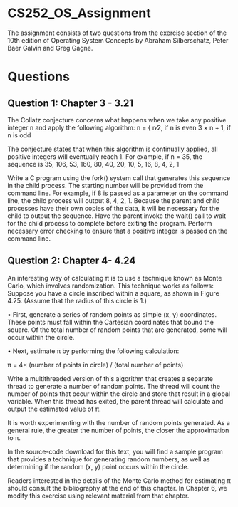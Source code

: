# CS252_OS_Assignment

The assignment consists of two questions from the exercise section of the 10th edition of Operating System Concepts by Abraham Silberschatz, Peter Baer Galvin and Greg Gagne.

# Questions
## Question 1: Chapter 3 - 3.21

The Collatz conjecture concerns what happens when we take any positive integer n and apply the following algorithm:
n = { n∕2, if n is even
     3 × n + 1, if n is odd

The conjecture states that when this algorithm is continually applied,
all positive integers will eventually reach 1. For example, if n = 35, the
sequence is
35, 106, 53, 160, 80, 40, 20, 10, 5, 16, 8, 4, 2, 1

Write a C program using the fork() system call that generates this sequence in the child process. The starting number will be provided from the command line. For example, if 8 is passed as a parameter on the command line, the child process will output 8, 4, 2, 1. Because the parent and child processes have their own copies of the data, it will be necessary for the child to output the sequence. Have the parent invoke the wait() call to wait for the child process to complete before exiting the program. Perform necessary error checking to ensure that a positive integer is passed on the command line.

## Question 2: Chapter 4- 4.24

An interesting way of calculating π is to use a technique known as Monte Carlo, which involves randomization. This technique works as follows: Suppose you have a circle inscribed within a square, as shown in Figure 4.25. (Assume that the radius of this circle is 1.)

• First, generate a series of random points as simple (x, y) coordinates. These points must fall within the Cartesian coordinates that bound the square. Of the total number of random points that are generated, some will occur within the circle.

• Next, estimate π by performing the following calculation:

π = 4× (number of points in circle) / (total number of points)

Write a multithreaded version of this algorithm that creates a separate thread to generate a number of random points. The thread will count the number of points that occur within the circle and store that result in a global variable. When this thread has exited, the parent thread will calculate and output the estimated value of π.

It is worth experimenting with the number of random points generated. As a general rule, the greater the number of points, the closer the approximation to π.

In the source-code download for this text, you will find a sample program that provides a technique for generating random numbers, as well as determining if the random (x, y) point occurs within the circle.

Readers interested in the details of the Monte Carlo method for estimating π should consult the bibliography at the end of this chapter. In Chapter 6, we modify this exercise using relevant material from that chapter.
